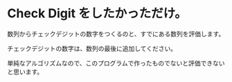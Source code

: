 # Check Digit をしたかっただけ。

数列からチェックデジットの数字をつくるのと、すでにある数列を評価します。

チェックデジットの数字は、数列の最後に追加してください。

単純なアルゴリズムなので、このプログラムで作ったものでないと評価できないと思います。